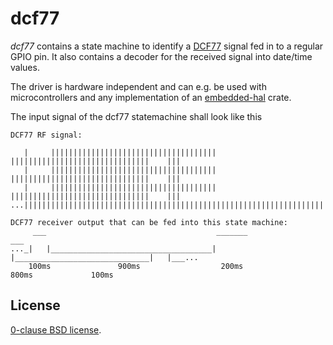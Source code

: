 dcf77
======

_dcf77_ contains a state machine to identify a [DCF77][] signal fed in to a
regular GPIO pin. It also contains a decoder for the received signal into
date/time values.

The driver is hardware independent and can e.g. be used with microcontrollers and
any implementation of an [embedded-hal][] crate.

The input signal of the dcf77 statemachine shall look like this

```text
DCF77 RF signal:

   |     |||||||||||||||||||||||||||||||||||||        |||||||||||||||||||||||||||||||    |||
   |     |||||||||||||||||||||||||||||||||||||        |||||||||||||||||||||||||||||||    |||
   |     |||||||||||||||||||||||||||||||||||||        |||||||||||||||||||||||||||||||    |||
...|||||||||||||||||||||||||||||||||||||||||||||||||||||||||||||||||||||||||||||||||||||||||...

DCF77 receiver output that can be fed into this state machine:
     ___                                      _______                                ___
..._|   |____________________________________|       |______________________________|   |___...
    100ms               900ms                  200ms              800ms             100ms      
```

[embedded-hal]: https://github.com/japaric/embedded-hal.git
[DCF77]: https://en.wikipedia.org/wiki/DCF77

License
-------

[0-clause BSD license](LICENSE-0BSD.txt).
